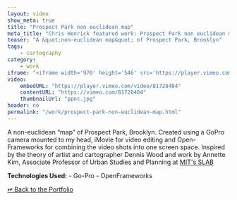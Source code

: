 ```yaml
---
layout: video
show_meta: true
title: "Prospect Park non euclidean map"
meta_title: "Chris Henrick featured work: Prospect Park non euclidean map"
teaser: "A &quot;non-euclidean map&quot; of Prospect Park, Brooklyn"
tags:
    - cartography 
category:
    - work
iframe: "<iframe width='970' height='546' src='https://player.vimeo.com/video/81728484' frameborder='0' allowfullscreen></iframe>"
video:
    embedURL: "https://player.vimeo.com/video/81728484"
    contentURL: "https://vimeo.com/81728484"
    thumbnailUrl: "ppnc.jpg"
header: no
permalink: "/work/prospect-park-non-euclidean-map.html"
---
```



A non-euclidean “map” of Prospect Park, Brooklyn. Created using a GoPro camera mounted to my head, iMovie for video editing and Open-Frameworks for combining the video shots into one screen space. Inspired by the theory of artist and cartographer Dennis Wood and work by Annette Kim, Associate Professor of Urban Studies and Planning at <a href="http://slab.scripts.mit.edu/wp/maps/narrative-maps/">MIT's SLAB</a>

<strong>Technologies Used:</strong>  - Go-Pro  - OpenFrameworks 



[<span class="back-arrow">&#8619;</span> Back to the Portfolio](/work/)

